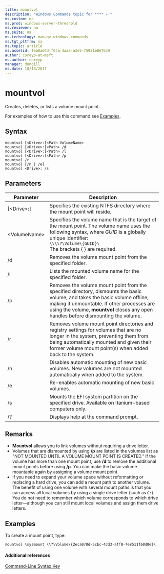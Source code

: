```yaml
---
title: mountvol
description: "Windows Commands topic for **** - "
ms.custom: na
ms.prod: windows-server-threshold
ms.reviewer: na
ms.suite: na
ms.technology: manage-windows-commands
ms.tgt_pltfrm: na
ms.topic: article
ms.assetid: fea8ad4d-f04a-4aaa-a3e5-75931e867b39
author: coreyp-at-msft
ms.author: coreyp
manager: dongill
ms.date: 10/16/2017
---
```


# mountvol



Creates, deletes, or lists a volume mount point.

For examples of how to use this command see [Examples](#BKMK_examples).

## Syntax

```
mountvol [<Drive>:]<Path VolumeName>
mountvol [<Drive>:]<Path> /d
mountvol [<Drive>:]<Path> /l
mountvol [<Drive>:]<Path> /p
mountvol /r
mountvol [/n | /e]
mountvol <Drive>: /s
```

## Parameters

|     Parameter     |                                                                                                                           Description                                                                                                                            |
|-------------------|------------------------------------------------------------------------------------------------------------------------------------------------------------------------------------------------------------------------------------------------------------------|
| [\<Drive>:]<Path> |                                                                                             Specifies the existing NTFS directory where the mount point will reside.                                                                                             |
|   \<VolumeName>   |                     Specifies the volume name that is the target of the mount point. The volume name uses the following syntax, where *GUID* is a globally unique identifier:</br>`\\\\?\Volume\{GUID}\`</br>The brackets { } are required.                      |
|        /d         |                                                                                                    Removes the volume mount point from the specified folder.                                                                                                     |
|        /l         |                                                                                                     Lists the mounted volume name for the specified folder.                                                                                                      |
|        /p         | Removes the volume mount point from the specified directory, dismounts the basic volume, and takes the basic volume offline, making it unmountable. If other processes are using the volume, **mountvol** closes any open handles before dismounting the volume. |
|        /r         |             Removes volume mount point directories and registry settings for volumes that are no longer in the system, preventing them from being automatically mounted and given their former volume mount point(s) when added back to the system.              |
|        /n         |                                                                      Disables automatic mounting of new basic volumes. New volumes are not mounted automatically when added to the system.                                                                       |
|        /e         |                                                                                                       Re-enables automatic mounting of new basic volumes.                                                                                                        |
|        /s         |                                                                                Mounts the EFI system partition on the specified drive. Available on Itanium-based computers only.                                                                                |
|        /?         |                                                                                                               Displays help at the command prompt.                                                                                                               |

## Remarks

-   **Mountvol** allows you to link volumes without requiring a drive letter.
-   Volumes that are dismounted by using **/p** are listed in the volumes list as "NOT MOUNTED UNTIL A VOLUME MOUNT POINT IS CREATED." If the volume has more than one mount point, use **/d** to remove the additional mount points before using **/p**. You can make the basic volume mountable again by assigning a volume mount point.
-   If you need to expand your volume space without reformatting or replacing a hard drive, you can add a mount path to another volume. The benefit of using one volume with several mount paths is that you can access all local volumes by using a single drive letter (such as `C:`). You do not need to remember which volume corresponds to which drive letter—although you can still mount local volumes and assign them drive letters.

## <a name="BKMK_examples"></a>Examples

To create a mount point, type:
```
mountvol \sysmount \\?\Volume\{2eca078d-5cbc-43d3-aff8-7e8511f60d0e}\
```

#### Additional references

[Command-Line Syntax Key](command-line-syntax-key.md)